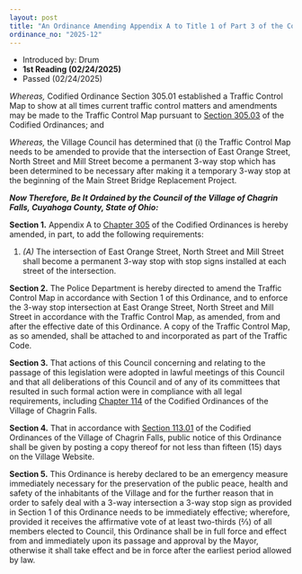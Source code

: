```yaml
---
layout: post
title: "An Ordinance Amending Appendix A to Title 1 of Part 3 of the Codified Ordinances to Amend the Traffic Control Map Provided for in Codified Ordinance Section 305.01 and Declaring an Emergency"
ordinance_no: "2025-12"
---
```


- Introduced by: Drum
- **1st Reading (02/24/2025)**
- Passed (02/24/2025)

_Whereas,_ Codified Ordinance Section 305.01 established a Traffic Control Map to show at all times current traffic control matters and amendments may be made to the Traffic Control Map pursuant to [Section 305.03][CFCO 305.03] of the Codified Ordinances; and

_Whereas,_ the Village Council has determined that (i) the Traffic Control Map needs to be amended to provide that the intersection of East Orange Street, North Street and Mill Street become a permanent 3-way stop which has been determined to be necessary after making it a temporary 3-way stop at the beginning of the Main Street Bridge Replacement Project.

**_Now Therefore, Be It Ordained by the Council of the Village of Chagrin Falls, Cuyahoga County, State of Ohio:_**

**Section 1.** Appendix A to [Chapter 305][CFCO 305] of the Codified Ordinances is hereby amended, in part, to add the following requirements:

1. _(A)_ The intersection of East Orange Street, North Street and Mill Street shall become a permanent 3-way stop with stop signs installed at each street of the intersection.

**Section 2.** The Police Department is hereby directed to amend the Traffic Control Map in accordance with Section 1 of this Ordinance, and to enforce the 3-way stop intersection at East Orange Street, North Street and Mill Street in accordance with the Traffic Control Map, as amended, from and after the effective date of this Ordinance. A copy of the Traffic Control Map, as so amended, shall be attached to and incorporated as part of the Traffic Code.

**Section 3.** That actions of this Council concerning and relating to the passage of this legislation were adopted in lawful meetings of this Council and that all deliberations of this Council and of any of its committees that resulted in such formal action were in compliance with all legal requirements, including [Chapter 114][CFCO 114] of the Codified Ordinances of the Village of Chagrin Falls.

**Section 4.** That in accordance with [Section 113.01][CFCO 113.01] of the Codified Ordinances of the Village of Chagrin Falls, public notice of this Ordinance shall be given by posting a copy thereof for not less than fifteen (15) days on the Village Website.

**Section 5.** This Ordinance is hereby declared to be an emergency measure immediately necessary for the preservation of the public peace, health and safety of the inhabitants of the Village and for the further reason that in order to safely deal with a 3-way intersection a 3-way stop sign as provided in Section 1 of this Ordinance needs to be immediately effective; wherefore, provided it receives the affirmative vote of at least two-thirds (⅔) of all members elected to Council, this Ordinance shall be in full force and effect from and immediately upon its passage and approval by the Mayor, otherwise it shall take effect and be in force after the earliest period allowed by law.

[CFCO 113.01]:</chapters/chapter-113-ordinances-and-resolutions/#11301-publication-and-posting>
[CFCO 114]:</chapters/chapter-114-open-meetings>
[CFCO 305]:</chapters/chapter-305-traffic-control-map-and-file/>
[CFCO 305.01]:</chapters/chapter-305-traffic-control-map-and-file/#30501-traffic-control-map>
[CFCO 305.03]:</chapters/chapter-305-traffic-control-map-and-file/#30503-amendments>
